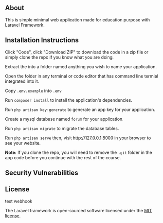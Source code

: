 ## About
This is simple minimal web application made for education purpose with Laravel Framework.


## Installation Instructions

Click "Code", click "Download ZIP" to download the code in a zip file or simply clone the repo if you know what you are doing.

Extract the into a folder named anything you wish to name your application.

Open the folder in any terminal or code editor that has command line termial integrated into it.

Copy `.env.example` into `.env`

Run `composer install` to install the application's dependencies.

Run `php artisan key:generate` to generate an app key for your application.

Create a mysql database named `forum` for your application.

Run `php artisan migrate` to migrate the database tables.

Run `php artisan serve` then, visit http://127.0.0.1:8000 in your browser to see your website.

**Note:** If you clone the repo, you will need to remove the `.git` folder in the app code before you continue with the rest of the course.





## Security Vulnerabilities


## License
test webhook

The Laravel framework is open-sourced software licensed under the [MIT license](https://opensource.org/licenses/MIT).

